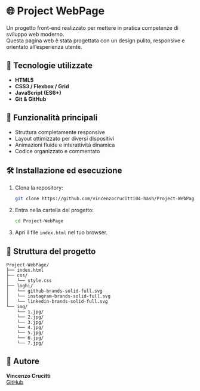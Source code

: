 # 🌐 Project WebPage

Un progetto front-end realizzato per mettere in pratica competenze di sviluppo web moderno.  
Questa pagina web è stata progettata con un design pulito, responsive e orientato all’esperienza utente.

## 🚀 Tecnologie utilizzate
- **HTML5**
- **CSS3 / Flexbox / Grid**
- **JavaScript (ES6+)**
- **Git & GitHub**

## 🧩 Funzionalità principali
- Struttura completamente responsive
- Layout ottimizzato per diversi dispositivi
- Animazioni fluide e interattività dinamica
- Codice organizzato e commentato

## 🛠️ Installazione ed esecuzione
1. Clona la repository:
   ```bash
   git clone https://github.com/vincenzocrucitti04-hash/Project-WebPage.git
   ```
2. Entra nella cartella del progetto:
   ```bash
   cd Project-WebPage
   ```
3. Apri il file `index.html` nel tuo browser.

## 📁 Struttura del progetto
```
Project-WebPage/
├── index.html
├── css/
│   └── style.css
├── loghi/
│   └── github-brands-solid-full.svg
│   └── instagram-brands-solid-full.svg
│   └── linkedin-brands-solid-full.svg
└── img/
    └── 1.jpg/
    └── 2.jpg/
    └── 3.jpg/
    └── 4.jpg/
    └── 5.jpg/
    └── 6.jpg/
    └── 7.jpg/
```


## 👤 Autore
**Vincenzo Crucitti**  
[GitHub](https://github.com/vincenzocrucitti04-hash)

